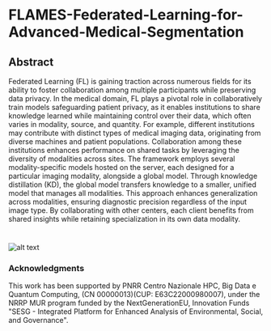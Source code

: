 # FLAMES-Federated-Learning-for-Advanced-Medical-Segmentation

## Abstract

Federated Learning (FL) is gaining traction across numerous fields for its ability to foster collaboration among multiple participants while preserving data privacy. In the medical domain, FL plays a pivotal role in collaboratively train models safeguarding patient privacy, as it enables institutions to share knowledge learned while maintaining control over their data, which often varies in modality, source, and quantity. For example, different institutions may contribute with distinct types of medical imaging data, originating from diverse machines and patient populations. Collaboration among these institutions enhances performance on shared tasks by leveraging the diversity of modalities across sites.
The framework employs several modality-specific models hosted on the server, each designed for a particular imaging modality, alongside a global model. Through knowledge distillation (KD), the global model transfers knowledge to a smaller, unified model that manages all modalities. This approach enhances generalization across modalities, ensuring diagnostic precision regardless of the input image type. By collaborating with other centers, each client benefits from shared insights while retaining specialization in its own data modality.

#

![alt text](https://github.com/MODAL-UNINA/FLAMES---Federated-Learning-for-Advanced-Medical-Segmentation/blob/main/Images/Framework.png)


### Acknowledgments
This work has been supported by PNRR Centro Nazionale HPC, Big Data e Quantum
Computing, (CN 00000013)(CUP: E63C22000980007), under the NRRP MUR program funded by the NextGenerationEU, Innovation Funds "SESG - Integrated Platform for Enhanced Analysis of Environmental, Social, and Governance".
